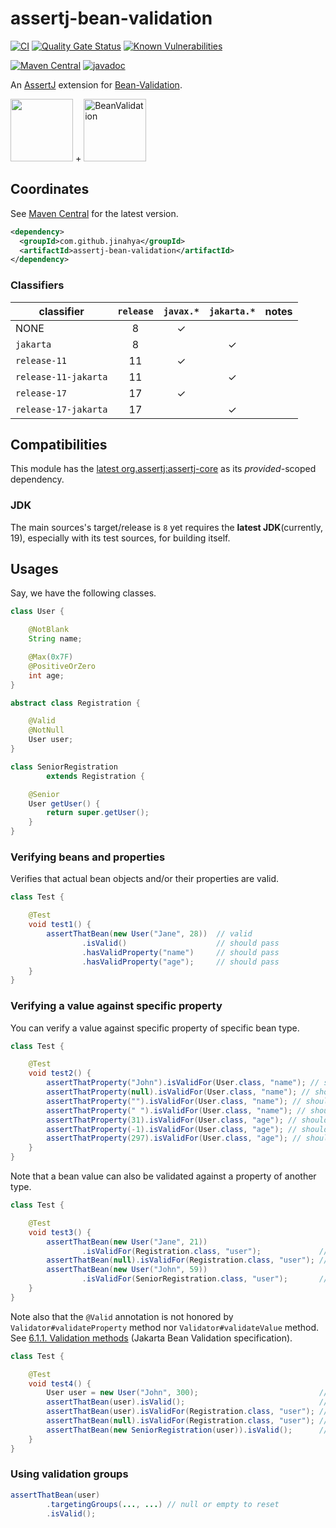 # assertj-bean-validation

[![CI](https://github.com/jinahya/assertj-bean-validation/actions/workflows/maven.yml/badge.svg)](https://github.com/jinahya/assertj-bean-validation/actions/workflows/maven.yml)
[![Quality Gate Status](https://sonarcloud.io/api/project_badges/measure?project=jinahya_assertj-bean-validation&metric=alert_status)](https://sonarcloud.io/dashboard?id=jinahya_assertj-bean-validation)
[![Known Vulnerabilities](https://snyk.io/test/github/jinahya/assertj-bean-validation/badge.svg)](https://snyk.io/test/github/jinahya/assertj-bean-validation)

[![Maven Central](https://img.shields.io/maven-central/v/com.github.jinahya/assertj-bean-validation?label=maven-central)](https://search.maven.org/artifact/com.github.jinahya/assertj-bean-validation)
[![javadoc](https://javadoc.io/badge2/com.github.jinahya/assertj-bean-validation-javax/javadoc.svg?label=javadoc.io)](https://javadoc.io/doc/com.github.jinahya/assertj-bean-validation)

An [AssertJ](https://assertj.github.io/doc/) extension for [Bean-Validation](https://beanvalidation.org/).

<img src="https://raw.githubusercontent.com/joel-costigliola/assertj/gh-pages/favicon.png" height="100"/> + 
<img src="https://beanvalidation.org/logo/logo.svg" height="100" alt="BeanValidation"/>

## Coordinates

See [Maven Central](https://search.maven.org/artifact/com.github.jinahya/assertj-bean-validation) for the latest
version.

```xml
<dependency>
  <groupId>com.github.jinahya</groupId>
  <artifactId>assertj-bean-validation</artifactId>
</dependency>
```

### Classifiers

classifier           | `release` | `javax.*` | `jakarta.*` |notes
---------------------|:---------:|:---------:|:-----------:|-----
NONE                 |     8     |     ✓     |             |
`jakarta`            |     8     |           |      ✓      |
`release-11`         |    11     |     ✓     |             |
`release-11-jakarta` |    11     |           |      ✓      |
`release-17`         |    17     |     ✓     |             |
`release-17-jakarta` |    17     |           |      ✓      |

## Compatibilities

This module has the [latest org.assertj:assertj-core](https://javadoc.io/doc/org.assertj/assertj-core/latest/index.html) as its *provided*-scoped dependency.

### JDK

The main sources's target/release is `8` yet requires the **latest JDK**(currently, 19), especially with its test sources, for building itself.

## Usages

Say, we have the following classes.

```java
class User {

    @NotBlank
    String name;

    @Max(0x7F)
    @PositiveOrZero
    int age;
}

abstract class Registration {

    @Valid
    @NotNull
    User user;
}

class SeniorRegistration
        extends Registration {

    @Senior
    User getUser() {
        return super.getUser();
    }
}
```

### Verifying beans and properties

Verifies that actual bean objects and/or their properties are valid.

```java
class Test {

    @Test
    void test1() {
        assertThatBean(new User("Jane", 28))  // valid
                .isValid()                    // should pass
                .hasValidProperty("name")     // should pass
                .hasValidProperty("age");     // should pass
    }
}
```

### Verifying a value against specific property

You can verify a value against specific property of specific bean type.

```java
class Test {

    @Test
    void test2() {
        assertThatProperty("John").isValidFor(User.class, "name"); // should pass
        assertThatProperty(null).isValidFor(User.class, "name"); // should fail; @NotBlank
        assertThatProperty("").isValidFor(User.class, "name"); // should fail; @NotBlank
        assertThatProperty(" ").isValidFor(User.class, "name"); // should fail; @NotBlank
        assertThatProperty(31).isValidFor(User.class, "age"); // should pass
        assertThatProperty(-1).isValidFor(User.class, "age"); // should fail; @PositiveOrZero
        assertThatProperty(297).isValidFor(User.class, "age"); // should fail; @Max(0x7F)
    }
}
```

Note that a bean value can also be validated against a property of another type.

```java
class Test {

    @Test
    void test3() {
        assertThatBean(new User("Jane", 21))
                .isValidFor(Registration.class, "user");             // should pass
        assertThatBean(null).isValidFor(Registration.class, "user"); // should fail; @NotNull
        assertThatBean(new User("John", 59))
                .isValidFor(SeniorRegistration.class, "user");       // should fail; age should be >= 60
    }
}
```

Note also that the `@Valid` annotation is not honored by `Validator#validateProperty` method
nor `Validator#validateValue` method.
See [6.1.1. Validation methods] (Jakarta Bean Validation specification).

```java
class Test {

    @Test
    void test4() {
        User user = new User("John", 300);                           // not valid, obviously
        assertThatBean(user).isValid();                              // so does fail
        assertThatBean(user).isValidFor(Registration.class, "user"); // DOES NOT FAIL!
        assertThatBean(null).isValidFor(Registration.class, "user"); // while fails
        assertThatBean(new SeniorRegistration(user)).isValid();      // should fail
    }
}
```

### Using validation groups

```java
assertThatBean(user)
        .targetingGroups(..., ...) // null or empty to reset
        .isValid();
```

[6.1.1. Validation methods]: https://jakarta.ee/specifications/bean-validation/3.0/jakarta-bean-validation-spec-3.0.html#validationapi-validatorapi-validationmethods
